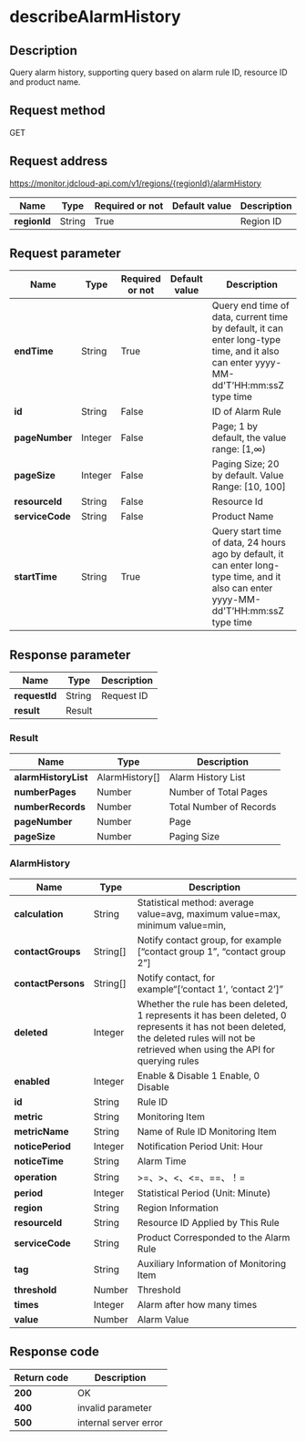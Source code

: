 # describeAlarmHistory


## Description
Query alarm history, supporting query based on alarm rule ID, resource ID and product name.

## Request method
GET

## Request address
https://monitor.jdcloud-api.com/v1/regions/{regionId}/alarmHistory

|Name|Type|Required or not|Default value|Description|
|---|---|---|---|---|
|**regionId**|String|True| |Region ID|

## Request parameter
|Name|Type|Required or not|Default value|Description|
|---|---|---|---|---|
|**endTime**|String|True| |Query end time of data, current time by default, it can enter long-type time, and it also can enter yyyy-MM-dd'T’HH:mm:ssZ type time|
|**id**|String|False| |ID of Alarm Rule|
|**pageNumber**|Integer|False| |Page; 1 by default, the value range: [1,∞)|
|**pageSize**|Integer|False| |Paging Size; 20 by default. Value Range: [10, 100]|
|**resourceId**|String|False| |Resource Id|
|**serviceCode**|String|False| |Product Name|
|**startTime**|String|True| |Query start time of data, 24 hours ago by default, it can enter long-type time, and it also can enter yyyy-MM-dd'T’HH:mm:ssZ type time|


## Response parameter
|Name|Type|Description|
|---|---|---|
|**requestId**|String|Request ID|
|**result**|Result| |


### Result
|Name|Type|Description|
|---|---|---|
|**alarmHistoryList**|AlarmHistory[]|Alarm History List|
|**numberPages**|Number|Number of Total Pages|
|**numberRecords**|Number|Total Number of Records|
|**pageNumber**|Number|Page|
|**pageSize**|Number|Paging Size|
### AlarmHistory
|Name|Type|Description|
|---|---|---|
|**calculation**|String|Statistical method: average value=avg, maximum value=max, minimum value=min,|
|**contactGroups**|String[]|Notify contact group, for example [“contact group 1”, “contact group 2”]|
|**contactPersons**|String[]|Notify contact, for example“[‘contact 1’, ‘contact 2’]”|
|**deleted**|Integer|Whether the rule has been deleted, 1 represents it has been deleted, 0 represents it has not been deleted, the deleted rules will not be retrieved when using the API for querying rules|
|**enabled**|Integer|Enable & Disable 1 Enable, 0 Disable|
|**id**|String|Rule ID|
|**metric**|String|Monitoring Item|
|**metricName**|String|Name of Rule ID Monitoring Item|
|**noticePeriod**|Integer|Notification Period Unit: Hour|
|**noticeTime**|String|Alarm Time|
|**operation**|String|>=、>、<、<=、==、！=|
|**period**|Integer|Statistical Period (Unit: Minute)|
|**region**|String|Region Information|
|**resourceId**|String|Resource ID Applied by This Rule|
|**serviceCode**|String|Product Corresponded to the Alarm Rule|
|**tag**|String|Auxiliary Information of Monitoring Item|
|**threshold**|Number|Threshold|
|**times**|Integer|Alarm after how many times|
|**value**|Number|Alarm Value|

## Response code
|Return code|Description|
|---|---|
|**200**|OK|
|**400**|invalid parameter|
|**500**|internal server error|
